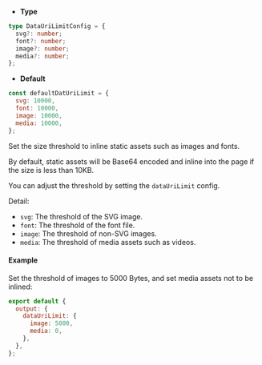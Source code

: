 - **Type**

```ts
type DataUriLimitConfig = {
  svg?: number;
  font?: number;
  image?: number;
  media?: number;
};
```

- **Default**

```js
const defaultDatUriLimit = {
  svg: 10000,
  font: 10000,
  image: 10000,
  media: 10000,
};
```

Set the size threshold to inline static assets such as images and fonts.

By default, static assets will be Base64 encoded and inline into the page if the size is less than 10KB.

You can adjust the threshold by setting the `dataUriLimit` config.

Detail:

- `svg`: The threshold of the SVG image.
- `font`: The threshold of the font file.
- `image`: The threshold of non-SVG images.
- `media`: The threshold of media assets such as videos.

#### Example

Set the threshold of images to 5000 Bytes, and set media assets not to be inlined:

```js
export default {
  output: {
    dataUriLimit: {
      image: 5000,
      media: 0,
    },
  },
};
```
